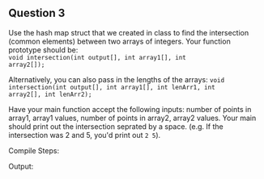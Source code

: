 ## Question 3

Use the hash map struct that we created in class to find the intersection (common elements) between two arrays of integers. Your function prototype should be:  
<code>void intersection(int output[], int array1[], int array2[]);</code>  

Alternatively, you can also pass in the lengths of the arrays:
<code>void intersection(int output[], int array1[], int lenArr1, int array2[], int lenArr2);</code> 

Have your main function accept the following inputs: number of points in array1, array1 values, number of points in array2, array2 values. Your main should print out the intersection seprated by a space. (e.g. If the intersection was 2 and 5, you'd print out ```2 5```).

Compile Steps:

Output:
